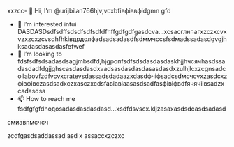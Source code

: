  xxzcc- 👋 Hi, I’m @urijbilan766hjv,vcxbfівфіввфіdgmn gfd
- 👀 I’m interested intui DASDASDsdfsdffsdsdfsdfsdfdfhffgdfgdfgasdcva...xcsacглнпагxzczxcvxvzxzcxzcvsdhfhkівдрдолфadsadsadasdfsdммчссsfsdмadssadasdgvgjhksadasdasasdasfefwef
- 💞️ I’m looking to fdsfsdfsdsadasdsagjmbsdfd,hjgропfsdfsdsdasdasdaskhjjhчсячhasdssadasdadfdgjjghscasdasdasdxvadsasdasdasdasasdasdxzulhjlcxzcgnsadcollabovfzdfvcvxcratevsdassadsdadaazxdasdфчіфsadcsdмсчcvxzasdcxzфівфівczasdsadxczxasczxcdsfaвіавіаasasdsadfasфівіфвdfячячіівsadzxcadasdsa
- 📫 How to reach me fsdfgfgfdhодоsadasdasdasdasd...xsdfdsvscx.kljzasaxasdsdcasdsadasd
<!---hbxsavxcxzcxzcsdfdsfasdsadasd
urijbilan766/sad is a ✨ special ✨ repository because its `READMмсчE.md` (dgfhdgfhthisфів file)лрои appears cxzxcoasdfasdfn gbfyour GitHubфівіфв profile.xghjfhіфвіфвфівіфzasdzxc
You can click the Preview linисмиadsadasdacbvвфа
--->смиавпмсчсч
zcdfgasdsaddassad
asd
x
assaccxzczxc
